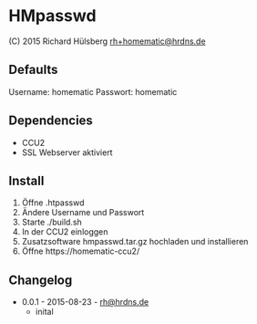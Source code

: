 HMpasswd
=======

  (C) 2015 Richard Hülsberg <rh+homematic@hrdns.de>

Defaults
--------
Username: homematic
Passwort: homematic

Dependencies
------------
* CCU2
* SSL Webserver aktiviert

Install
-------
1. Öffne .htpasswd
2. Ändere Username und Passwort
3. Starte ./build.sh
4. In der CCU2 einloggen
5. Zusatzsoftware hmpasswd.tar.gz hochladen und installieren
6. Öffne https://homematic-ccu2/

Changelog
---------
* 0.0.1 - 2015-08-23 - rh@hrdns.de
  - inital
